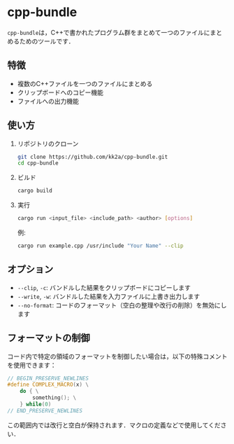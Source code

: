 # cpp-bundle

`cpp-bundle`は，C++で書かれたプログラム群をまとめて一つのファイルにまとめるためのツールです．

## 特徴
- 複数のC++ファイルを一つのファイルにまとめる
- クリップボードへのコピー機能
- ファイルへの出力機能

## 使い方

1. リポジトリのクローン
    ```bash
    git clone https://github.com/kk2a/cpp-bundle.git
    cd cpp-bundle
    ```

2. ビルド
    ```bash
    cargo build
    ```

3. 実行
    ```bash
    cargo run <input_file> <include_path> <author> [options]
    ```
    例:
    ```bash
    cargo run example.cpp /usr/include "Your Name" --clip
    ```

## オプション

- `--clip`, `-c`: バンドルした結果をクリップボードにコピーします
- `--write`, `-w`: バンドルした結果を入力ファイルに上書き出力します
- `--no-format`: コードのフォーマット（空白の整理や改行の削除）を無効にします

## フォーマットの制御
コード内で特定の領域のフォーマットを制御したい場合は，以下の特殊コメントを使用できます：

```cpp
// BEGIN_PRESERVE_NEWLINES
#define COMPLEX_MACRO(x) \
    do { \
        something(); \
    } while(0)
// END_PRESERVE_NEWLINES
```

この範囲内では改行と空白が保持されます．マクロの定義などで使用してください．
